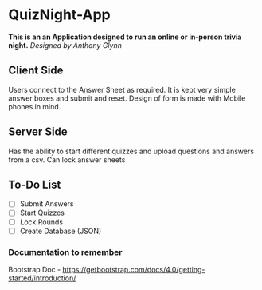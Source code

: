 # QuizNight-App
**This is an an Application designed to run an online or in-person trivia night.**
*Designed by Anthony Glynn*

## Client Side
Users connect to the Answer Sheet as required.
It is kept very simple answer boxes and submit and reset.
Design of form is made with Mobile phones in mind.

## Server Side
Has the ability to start different quizzes and upload questions and answers from a csv.
Can lock answer sheets 

## To-Do List
- [ ] Submit Answers
- [ ] Start Quizzes
- [ ] Lock Rounds
- [ ] Create Database (JSON)

### Documentation to remember
Bootstrap Doc - https://getbootstrap.com/docs/4.0/getting-started/introduction/
